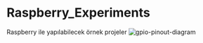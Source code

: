 # Raspberry_Experiments
Raspberry ile yapılabilecek örnek projeler
![gpio-pinout-diagram](https://user-images.githubusercontent.com/106193850/187070778-c4f0181f-84a5-4524-9053-1717bb102509.png)
